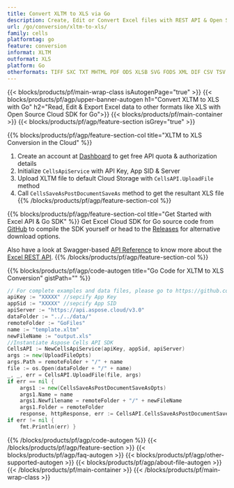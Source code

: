 ```yaml
---
title: Convert XLTM to XLS via Go 
description: Create, Edit or Convert Excel files with REST API & Open Source Go SDK
url: /go/conversion/xltm-to-xls/
family: cells
platformtag: go
feature: conversion
informat: XLTM
outformat: XLS
platform: Go
otherformats: TIFF SXC TXT MHTML PDF ODS XLSB SVG FODS XML DIF CSV TSV XLT XLSM XPS 
---
```


{{< blocks/products/pf/main-wrap-class isAutogenPage="true" >}}
{{< blocks/products/pf/agp/upper-banner-autogen h1="Convert XLTM to XLS with Go" h2="Read, Edit & Export Excel data to other formats like XLS with Open Source Cloud SDK for Go">}}
{{< blocks/products/pf/main-container >}}
{{< blocks/products/pf/agp/feature-section isGrey="true" >}}

{{% blocks/products/pf/agp/feature-section-col title="XLTM to XLS Conversion in the Cloud" %}}
1. Create an account at <a href="https://dashboard.aspose.cloud/">Dashboard</a> to get free API quota & authorization details
1. Initialize ```CellsApiService``` with API Key, App SID & Server
1. Upload XLTM file to default Cloud Storage with ```CellsAPI.UploadFile``` method
1. Call ```CellsSaveAsPostDocumentSaveAs``` method to get the resultant XLS file
{{% /blocks/products/pf/agp/feature-section-col %}}

{{% blocks/products/pf/agp/feature-section-col title="Get Started with Excel API & Go SDK" %}}
Get Excel Cloud SDK for Go source code from [GitHub](https://github.com/aspose-cells-cloud/aspose-cells-cloud-go) to compile the SDK yourself or head to the [Releases](https://releases.aspose.cloud/) for alternative download options. 

Also have a look at Swagger-based [API Reference](https://apireference.aspose.cloud/cells/) to know more about the [Excel REST API](https://products.aspose.cloud/cells/curl/).
{{% /blocks/products/pf/agp/feature-section-col %}}

{{% blocks/products/pf/agp/code-autogen title="Go Code for XLTM to XLS Conversion" gistPath="" %}}
```go
// For complete examples and data files, please go to https://github.com/aspose-cells-cloud/aspose-cells-cloud-go
apiKey := "XXXXX" //sepcify App Key
appSid := "XXXXX" //sepcify App SID
apiServer := "https://api.aspose.cloud/v3.0"
dataFolder := "../../data/"
remoteFolder := "GoFiles"
name := "template.xltm"
newFileName := "output.xls"
//Instantiate Aspose Cells API SDK
CellsAPI := NewCellsApiService(apiKey, appSid, apiServer)
args := new(UploadFileOpts)
args.Path = remoteFolder + "/" + name
file := os.Open(dataFolder + "/" + name)
_, _, err = CellsAPI.UploadFile(file, args)
if err == nil {
	args1 := new(CellsSaveAsPostDocumentSaveAsOpts)
	args1.Name = name
	args1.Newfilename = remoteFolder + "/" + newFileName
	args1.Folder = remoteFolder
	response, httpResponse, err := CellsAPI.CellsSaveAsPostDocumentSaveAs(args1) }
if err != nil {
	fmt.Println(err) }
```
{{% /blocks/products/pf/agp/code-autogen %}}
{{< /blocks/products/pf/agp/feature-section >}}
{{< blocks/products/pf/agp/faq-autogen >}}
{{< blocks/products/pf/agp/other-supported-autogen >}}
{{< blocks/products/pf/agp/about-file-autogen >}}
{{< /blocks/products/pf/main-container >}}
{{< /blocks/products/pf/main-wrap-class >}}
